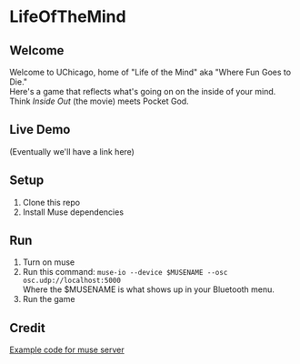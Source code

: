 # LifeOfTheMind

## Welcome

Welcome to UChicago, home of "Life of the Mind" aka "Where Fun Goes to Die."  
Here's a game that reflects what's going on on the inside of your mind. Think *Inside Out* (the movie) meets Pocket God. 

## Live Demo

(Eventually we'll have a link here)

## Setup


1. Clone this repo
2. Install Muse dependencies

## Run

1. Turn on muse
2. Run this command: `muse-io --device $MUSENAME --osc osc.udp://localhost:5000`  
   Where the $MUSENAME is what shows up in your Bluetooth menu.
3. Run the game

## Credit

[Example code for muse server](http://developer.choosemuse.com/research-tools-example/grabbing-data-from-museio-a-few-simple-examples-of-muse-osc-servers)